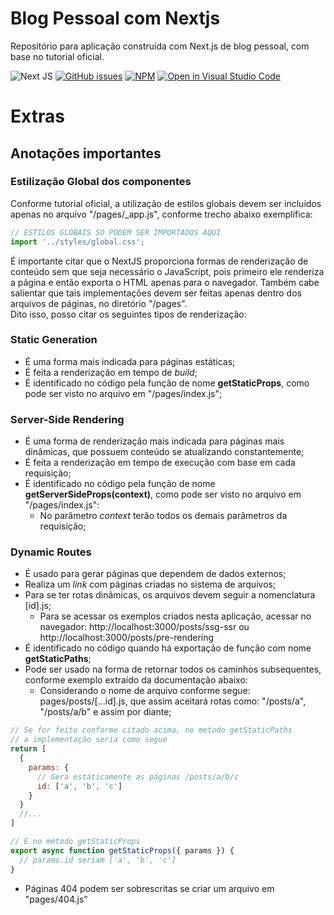 # Blog Pessoal com Nextjs
Repositório para aplicação construída com Next.js de blog pessoal, com base no tutorial oficial.

![Next JS](https://img.shields.io/badge/Next-black?style=for-the-badge&logo=next.js&logoColor=white)
[![GitHub issues](https://img.shields.io/github/issues/Alexz96/next-selfblog)](https://github.com/Alexz96/next-selfblog/issues)
[![NPM](https://img.shields.io/npm/l/react)](https://github.com/Alexz96/next-selfblog/blob/master/LICENSE)
[![Open in Visual Studio Code](https://open.vscode.dev/badges/open-in-vscode.svg)](https://open.vscode.dev/Alexz96/next-selfblog)

# Extras
## Anotações importantes
### Estilização Global dos componentes
Conforme tutorial oficial, a utilização de estilos globais devem ser incluídos apenas no arquivo "/pages/_app.js", conforme trecho abaixo exemplifica:
```javascript
// ESTILOS GLOBAIS SO PODEM SER IMPORTADOS AQUI
import '../styles/global.css';
```

É importante citar que o NextJS proporciona formas de renderização de conteúdo sem que seja necessário o JavaScript, pois primeiro ele renderiza a página e então exporta o HTML apenas para o navegador. Também cabe salientar que tais implementações devem ser feitas apenas dentro dos arquivos de páginas, no diretório "/pages".<br>
Dito isso, posso citar os seguintes tipos de renderização:

### Static Generation
- É uma forma mais indicada para páginas estáticas;
- É feita a renderização em tempo de <i>build</i>;
- É identificado no código pela função de nome <strong>getStaticProps</strong>, como pode ser visto no arquivo em "/pages/index.js";
### Server-Side Rendering
- É uma forma de renderização mais indicada para páginas mais dinâmicas, que possuem conteúdo se atualizando constantemente;
- É feita a renderização em tempo de execução com base em cada requisição;
- É identificado no código pela função de nome <strong>getServerSideProps(context)</strong>, como pode ser visto no arquivo em "/pages/index.js":
  - No parâmetro <i>context</i> terão todos os demais parâmetros da requisição;

### Dynamic Routes
- É usado para gerar páginas que dependem de dados externos;
- Realiza um <i>link</i> com páginas criadas no sistema de arquivos;
- Para se ter rotas dinâmicas, os arquivos devem seguir a nomenclatura [id].js;
  - Para se acessar os exemplos criados nesta aplicação, acessar no navegador: http://localhost:3000/posts/ssg-ssr ou http://localhost:3000/posts/pre-rendering
- É identificado no código quando há exportação de função com nome <strong>getStaticPaths</strong>;
- Pode ser usado na forma de retornar todos os caminhos subsequentes, conforme exemplo extraído da documentação abaixo:
  - Considerando o nome de arquivo conforme segue: pages/posts/[...id].js, que assim aceitará rotas como: "/posts/a", "/posts/a/b" e assim por diante;
```javascript
// Se for feito conforme citado acima, no metodo getStaticPaths
// a implementação seria como segue
return [
  {
    params: {
      // Gera estáticamente as páginas /posts/a/b/c
      id: ['a', 'b', 'c']
    }
  }
  //...
]

// E no método getStaticProps
export async function getStaticProps({ params }) {
  // params.id seriam ['a', 'b', 'c']
}
```
- Páginas 404 podem ser sobrescritas se criar um arquivo em "pages/404.js"
